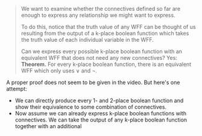 > We want to examine whether the connectives defined so far are enough to express any relationship we might want to express.
> 
> To do this, notice that the truth value of any WFF can be thought of us resulting from the output of a k-place boolean function which takes the truth value of each individual variable in the WFF.
> 
> Can we express every possible k-place boolean function with an equivalent WFF that does not need any new connectives? Yes:
> **Theorem.** For every k-place boolean function, there is an equivalent WFF which only uses $\lor$ and $\neg$.

A proper proof does not seem to be given in the video. But here's one attempt:
- We can directly produce every 1- and 2-place boolean function and show their equivalence to some combination of connectives.
- Now assume we can already express k-place boolean functions with connectives. We can take the output of any k-place boolean function together with an additional